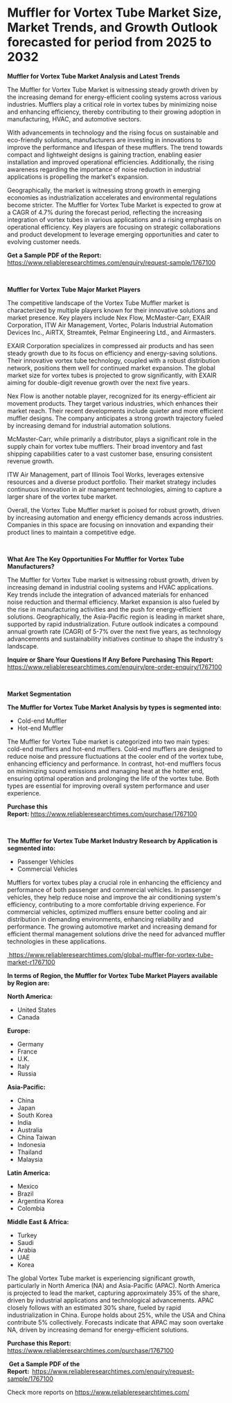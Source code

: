<p><h1>Muffler for Vortex Tube Market Size, Market Trends, and Growth Outlook forecasted for period from 2025 to 2032</h1></p><p><strong>Muffler for Vortex Tube Market Analysis and Latest Trends</strong></p>
<p><p>The Muffler for Vortex Tube Market is witnessing steady growth driven by the increasing demand for energy-efficient cooling systems across various industries. Mufflers play a critical role in vortex tubes by minimizing noise and enhancing efficiency, thereby contributing to their growing adoption in manufacturing, HVAC, and automotive sectors. </p><p>With advancements in technology and the rising focus on sustainable and eco-friendly solutions, manufacturers are investing in innovations to improve the performance and lifespan of these mufflers. The trend towards compact and lightweight designs is gaining traction, enabling easier installation and improved operational efficiencies. Additionally, the rising awareness regarding the importance of noise reduction in industrial applications is propelling the market's expansion.</p><p>Geographically, the market is witnessing strong growth in emerging economies as industrialization accelerates and environmental regulations become stricter. The Muffler for Vortex Tube Market is expected to grow at a CAGR of 4.7% during the forecast period, reflecting the increasing integration of vortex tubes in various applications and a rising emphasis on operational efficiency. Key players are focusing on strategic collaborations and product development to leverage emerging opportunities and cater to evolving customer needs.</p></p>
<p><strong>Get a Sample PDF of the Report:&nbsp;</strong> <a href="https://www.reliableresearchtimes.com/enquiry/request-sample/1767100?utm_campaign=2459&utm_medium=2&utm_source=Github&utm_content=ia&utm_term=27022025&utm_id=muffler-for-vortex-tube">https://www.reliableresearchtimes.com/enquiry/request-sample/1767100</a></p>
<p>&nbsp;</p>
<p><strong>Muffler for Vortex Tube Major Market Players</strong></p>
<p><p>The competitive landscape of the Vortex Tube Muffler market is characterized by multiple players known for their innovative solutions and market presence. Key players include Nex Flow, McMaster-Carr, EXAIR Corporation, ITW Air Management, Vortec, Polaris Industrial Automation Devices Inc., AiRTX, Streamtek, Pelmar Engineering Ltd., and Airmasters. </p><p>EXAIR Corporation specializes in compressed air products and has seen steady growth due to its focus on efficiency and energy-saving solutions. Their innovative vortex tube technology, coupled with a robust distribution network, positions them well for continued market expansion. The global market size for vortex tubes is projected to grow significantly, with EXAIR aiming for double-digit revenue growth over the next five years.</p><p>Nex Flow is another notable player, recognized for its energy-efficient air movement products. They target various industries, which enhances their market reach. Their recent developments include quieter and more efficient muffler designs. The company anticipates a strong growth trajectory fueled by increasing demand for industrial automation solutions.</p><p>McMaster-Carr, while primarily a distributor, plays a significant role in the supply chain for vortex tube mufflers. Their broad inventory and fast shipping capabilities cater to a vast customer base, ensuring consistent revenue growth.</p><p>ITW Air Management, part of Illinois Tool Works, leverages extensive resources and a diverse product portfolio. Their market strategy includes continuous innovation in air management technologies, aiming to capture a larger share of the vortex tube market.</p><p>Overall, the Vortex Tube Muffler market is poised for robust growth, driven by increasing automation and energy efficiency demands across industries. Companies in this space are focusing on innovation and expanding their product lines to maintain a competitive edge.</p></p>
<p>&nbsp;</p>
<p><strong>What Are The Key Opportunities For Muffler for Vortex Tube Manufacturers?</strong></p>
<p><p>The Muffler for Vortex Tube market is witnessing robust growth, driven by increasing demand in industrial cooling systems and HVAC applications. Key trends include the integration of advanced materials for enhanced noise reduction and thermal efficiency. Market expansion is also fueled by the rise in manufacturing activities and the push for energy-efficient solutions. Geographically, the Asia-Pacific region is leading in market share, supported by rapid industrialization. Future outlook indicates a compound annual growth rate (CAGR) of 5-7% over the next five years, as technology advancements and sustainability initiatives continue to shape the industry's landscape.</p></p>
<p><strong>Inquire or Share Your Questions If Any Before Purchasing This Report:</strong> <a href="https://www.reliableresearchtimes.com/enquiry/pre-order-enquiry/1767100?utm_campaign=2459&utm_medium=2&utm_source=Github&utm_content=ia&utm_term=27022025&utm_id=muffler-for-vortex-tube">https://www.reliableresearchtimes.com/enquiry/pre-order-enquiry/1767100</a></p>
<p>&nbsp;</p>
<p><strong>Market Segmentation</strong></p>
<p><strong>The Muffler for Vortex Tube Market Analysis by types is segmented into:</strong></p>
<p><ul><li>Cold-end Muffler</li><li>Hot-end Muffler</li></ul></p>
<p><p>The Muffler for Vortex Tube market is categorized into two main types: cold-end mufflers and hot-end mufflers. Cold-end mufflers are designed to reduce noise and pressure fluctuations at the cooler end of the vortex tube, enhancing efficiency and performance. In contrast, hot-end mufflers focus on minimizing sound emissions and managing heat at the hotter end, ensuring optimal operation and prolonging the life of the vortex tube. Both types are essential for improving overall system performance and user experience.</p></p>
<p><strong>Purchase this Report:&nbsp;</strong><a href="https://www.reliableresearchtimes.com/purchase/1767100?utm_campaign=2459&utm_medium=2&utm_source=Github&utm_content=ia&utm_term=27022025&utm_id=muffler-for-vortex-tube">https://www.reliableresearchtimes.com/purchase/1767100</a></p>
<p>&nbsp;</p>
<p><strong>The Muffler for Vortex Tube Market Industry Research by Application is segmented into:</strong></p>
<p><ul><li>Passenger Vehicles</li><li>Commercial Vehicles</li></ul></p>
<p><p>Mufflers for vortex tubes play a crucial role in enhancing the efficiency and performance of both passenger and commercial vehicles. In passenger vehicles, they help reduce noise and improve the air conditioning system's efficiency, contributing to a more comfortable driving experience. For commercial vehicles, optimized mufflers ensure better cooling and air distribution in demanding environments, enhancing reliability and performance. The growing automotive market and increasing demand for efficient thermal management solutions drive the need for advanced muffler technologies in these applications.</p></p>
<p><a href="https://www.reliableresearchtimes.com/global-muffler-for-vortex-tube-market-r1767100?utm_campaign=2459&utm_medium=2&utm_source=Github&utm_content=ia&utm_term=27022025&utm_id=muffler-for-vortex-tube">&nbsp;https://www.reliableresearchtimes.com/global-muffler-for-vortex-tube-market-r1767100</a></p>
<p><strong>In terms of Region, the Muffler for Vortex Tube Market Players available by Region are:</strong></p>
<p>
    <p> <strong> North America: </strong>
        <ul>
            <li>United States</li>
            <li>Canada</li>
        </ul>
        </p> 
    <p> <strong> Europe: </strong>
        <ul>
            <li>Germany</li>
            <li>France</li>
            <li>U.K.</li>
            <li>Italy</li>
            <li>Russia</li>
        </ul>
        </p> 
    <p> <strong> Asia-Pacific: </strong>
        <ul>
            <li>China</li>
            <li>Japan</li>
            <li>South Korea</li>
            <li>India</li>
            <li>Australia</li>
            <li>China Taiwan</li>
            <li>Indonesia</li>
            <li>Thailand</li>
            <li>Malaysia</li>
        </ul>
        </p> 
    <p> <strong> Latin America: </strong>
        <ul>
            <li>Mexico</li>
            <li>Brazil</li>
            <li>Argentina Korea</li>
            <li>Colombia</li>
        </ul>
        </p> 
    <p> <strong> Middle East & Africa: </strong>
        <ul>
            <li>Turkey</li>
            <li>Saudi</li>
            <li>Arabia</li>
            <li>UAE</li>
            <li>Korea</li>
        </ul>
    </p>
    </p>
<p><p>The global Vortex Tube market is experiencing significant growth, particularly in North America (NA) and Asia-Pacific (APAC). North America is projected to lead the market, capturing approximately 35% of the share, driven by industrial applications and technological advancements. APAC closely follows with an estimated 30% share, fueled by rapid industrialization in China. Europe holds about 25%, while the USA and China contribute 5% collectively. Forecasts indicate that APAC may soon overtake NA, driven by increasing demand for energy-efficient solutions.</p></p>
<p><strong>Purchase this Report: </strong><a href="https://www.reliableresearchtimes.com/purchase/1767100?utm_campaign=2459&utm_medium=2&utm_source=Github&utm_content=ia&utm_term=27022025&utm_id=muffler-for-vortex-tube">https://www.reliableresearchtimes.com/purchase/1767100</a></p>
<p>&nbsp;<strong>Get a Sample PDF of the Report:&nbsp;&nbsp;</strong><a href="https://www.reliableresearchtimes.com/enquiry/request-sample/1767100?utm_campaign=2459&utm_medium=2&utm_source=Github&utm_content=ia&utm_term=27022025&utm_id=muffler-for-vortex-tube">https://www.reliableresearchtimes.com/enquiry/request-sample/1767100</a></p>
<p><strong></strong></p>
<p>Check more reports on <a href="https://www.reliableresearchtimes.com/?utm_campaign=2459&utm_medium=2&utm_source=Github&utm_content=ia&utm_term=27022025&utm_id=muffler-for-vortex-tube">https://www.reliableresearchtimes.com/</a></p>